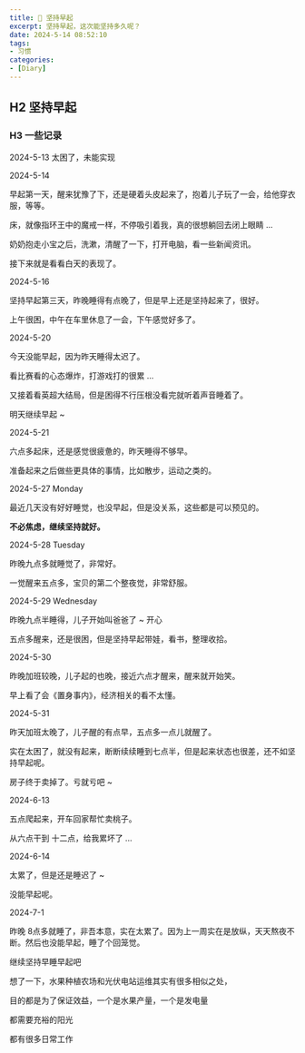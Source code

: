 ```yaml
---
title: 🎯 坚持早起
excerpt: 坚持早起，这次能坚持多久呢？
date: 2024-5-14 08:52:10
tags:
- 习惯
categories:
- [Diary]
---
```


## H2 坚持早起

### H3 一些记录



2024-5-13  太困了，未能实现



2024-5-14  

早起第一天，醒来犹豫了下，还是硬着头皮起来了，抱着儿子玩了一会，给他穿衣服，等等。

床，就像指环王中的魔戒一样，不停吸引着我，真的很想躺回去闭上眼睛 ...

奶奶抱走小宝之后，洗漱，清醒了一下，打开电脑，看一些新闻资讯。

接下来就是看看白天的表现了。



2024-5-16

坚持早起第三天，昨晚睡得有点晚了，但是早上还是坚持起来了，很好。

上午很困，中午在车里休息了一会，下午感觉好多了。



2024-5-20

今天没能早起，因为昨天睡得太迟了。

看比赛看的心态爆炸，打游戏打的很累 ... 

又接着看英超大结局，但是困得不行压根没看完就听着声音睡着了。

明天继续早起 ~ 



2024-5-21

六点多起床，还是感觉很疲惫的，昨天睡得不够早。

准备起来之后做些更具体的事情，比如散步，运动之类的。



2024-5-27 Monday

最近几天没有好好睡觉，也没早起，但是没关系，这些都是可以预见的。

**不必焦虑，继续坚持就好。**



2024-5-28 Tuesday

昨晚九点多就睡觉了，非常好。

一觉醒来五点多，宝贝的第二个整夜觉，非常舒服。



2024-5-29 Wednesday

昨晚九点半睡得，儿子开始叫爸爸了 ~ 开心

五点多醒来，还是很困，但是坚持早起带娃，看书，整理收拾。



2024-5-30

昨晚加班较晚，儿子起的也晚，接近六点才醒来，醒来就开始笑。

早上看了会《置身事内》，经济相关的看不太懂。



2024-5-31

昨天加班太晚了，儿子醒的有点早，五点多一点儿就醒了。

实在太困了，就没有起来，断断续续睡到七点半，但是起来状态也很差，还不如坚持早起呢。



房子终于卖掉了。亏就亏吧 ~



2024-6-13

五点爬起来，开车回家帮忙卖桃子。

从六点干到 十二点，给我累坏了 ...



2024-6-14

太累了，但是还是睡迟了 ~

没能早起呢。



2024-7-1

昨晚 8点多就睡了，非吾本意，实在太累了。因为上一周实在是放纵，天天熬夜不断。然后也没能早起，睡了个回笼觉。



继续坚持早睡早起吧





想了一下，水果种植农场和光伏电站运维其实有很多相似之处，

目的都是为了保证效益，一个是水果产量，一个是发电量

都需要充裕的阳光

都有很多日常工作
